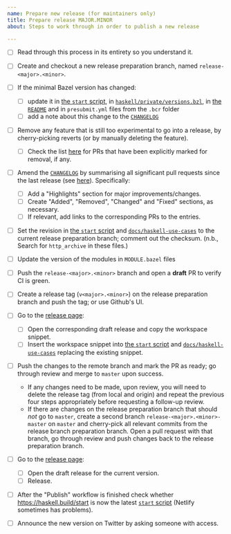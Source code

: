 ```yaml
---
name: Prepare new release (for maintainers only)
title: Prepare release MAJOR.MINOR
about: Steps to work through in order to publish a new release

---
```


- [ ] Read through this process in its entirety so you understand it.
- [ ] Create and checkout a new release preparation branch, named
      `release-<major>.<minor>`.
- [ ] If the minimal Bazel version has changed:
  - [ ] update it in [the `start` script][start], in [`haskell/private/versions.bzl`][versions], in [the `README`][readme] and in `presubmit.yml` files from the `.bcr` folder
  - [ ] add a note about this change to the [`CHANGELOG`][changelog]
- [ ] Remove any feature that is still too experimental to go into a
      release, by cherry-picking reverts (or by manually deleting the
      feature).
  - [ ] Check the list [here](/MAINTAINERS.md#remove-these-prs-from-minor-releases)
        for PRs that have been explicitly marked for removal, if any.
- [ ] Amend the [`CHANGELOG`][changelog] by summarising all significant
      pull requests since the last release (see
      [here](/MAINTAINERS.md#generating-the-pr-list-for-the-changelog)). Specifically:
  - [ ] Add a "Highlights" section for major improvements/changes.
  - [ ] Create "Added", "Removed", "Changed" and "Fixed" sections, as
        necessary.
  - [ ] If relevant, add links to the corresponding PRs to the entries.
- [ ] Set the revision in [the `start` script][start] and
      [`docs/haskell-use-cases`][usecases] to the current release
      preparation branch; comment out the checksum. (n.b., Search for
      `http_archive` in these files.)
- [ ] Update the version of the modules in `MODULE.bazel` files
- [ ] Push the `release-<major>.<minor>` branch and open a **draft** PR
      to verify CI is green.
- [ ] Create a release tag (`v<major>.<minor>`) on the release
      preparation branch and push the tag; or use Github's UI.
- [ ] Go to the [release page][releases]:
    - [ ] Open the corresponding draft release and copy the workspace snippet.
    - [ ] Insert the workspace snippet into [the `start` script][start]
          and [`docs/haskell-use-cases`][usecases] replacing the existing snippet. 
- [ ] Push the changes to the remote branch and mark the PR as ready;
      go through review and merge to `master` upon success.
  - If any changes need to be made, upon review, you will need to delete
    the release tag (from local and origin) and repeat the previous four
    steps appropriately before requesting a follow-up review.
  - If there are changes on the release preparation branch that should
    *not* go to `master`, create a second branch
    `release-<major>.<minor>-master` on `master` and cherry-pick all
    relevant commits from the release branch preparation branch. Open a
    pull request with that branch, go through review and push changes
    back to the release preparation branch.
- [ ] Go to the [release page][releases]:
    - [ ] Open the draft release for the current version.
    - [ ] Release.
- [ ] After the "Publish" workflow is finished check whether https://haskell.build/start
      is now the latest [`start` script][start] (Netlify sometimes has problems).
- [ ] Announce the new version on Twitter by asking someone with access.


[start]: /start
[versions]: /haskell/private/versions.bzl
[changelog]: /CHANGELOG.md
[usecases]: /docs/haskell-use-cases.rst
[readme]: /README.md
[releases]: https://github.com/tweag/rules_haskell/releases
